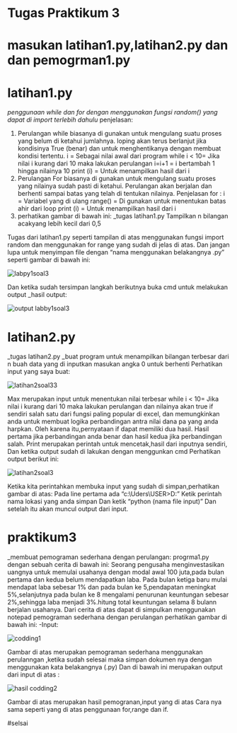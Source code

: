 # Tugas Praktikum 3
# masukan latihan1.py,latihan2.py dan dan pemogrman1.py

# latihan1.py
_penggunaan while dan for dengan menggunakan fungsi random() yang dapat di import terlebih dahulu_
penjelasan:
1. Perulangan while biasanya di gunakan untuk mengulang suatu proses yang belum di ketahui jumlahnya. loping akan terus berlanjut jika kondisinya True (benar) dan untuk menghentikanya dengan membuat kondisi tertentu.
i                    = Sebagai nilai awal dari program
while i < 10= Jika nilai i kurang dari 10 maka lakukan perulangan
i=i+1            = i bertambah 1 hingga nilainya 10
print (i)       = Untuk menampilkan hasil dari i
2. Perulangan For biasanya di gunakan untuk mengulang suatu proses yang nilainya sudah pasti di ketahui. Perulangan akan berjalan dan berhenti sampai batas yang telah di tentukan nilainya.
Penjelasan for :
i            = Variabel yang di ulang
range()  = Di gunakan untuk menentukan batas ahir dari loop
print (i) = Untuk menampilkan hasil dari i
3. perhatikan gambar di bawah ini: 
_tugas latihan1.py
Tampilkan n bilangan acakyang lebih kecil dari 0,5
 
Tugas dari latihan1.py seperti tampilan di atas menggunakan fungsi import random dan menggunakan for range yang sudah di jelas di atas.
Dan jangan lupa untuk menyimpan file dengan “nama menggunakan belakangnya .py” seperti gambar di bawah ini:
 
 ![labpy1soal3](https://user-images.githubusercontent.com/46735500/52981036-d7baad00-340f-11e9-9fa7-fa3a27c4ce1a.JPG)

Dan ketika sudah tersimpan langkah berikutnya buka cmd untuk melakukan output
_hasil output:
 
 ![output labby1soal3](https://user-images.githubusercontent.com/46735500/52981105-223c2980-3410-11e9-9f17-bdb0d509ddb8.JPG)

# latihan2.py
_tugas latihan2.py
_buat program untuk menampilkan bilangan terbesar dari n buah data yang di inputkan
masukan angka 0 untuk berhenti
Perhatikan input yang saya buat:
 
 ![latihan2soal33](https://user-images.githubusercontent.com/46735500/52981200-ba3a1300-3410-11e9-976a-c975ced8a232.JPG)
 
Max merupakan input untuk menentukan nilai terbesar
while i < 10= Jika nilai i kurang dari 10 maka lakukan perulangan dan nilainya akan true 
if sendiri salah satu dari fungsi paling popular di excel, dan memungkinkan anda untuk membuat logika perbandingan antra nilai dana pa yang anda harpkan. 
Oleh karena itu,pernyataan if dapat memiliki dua hasil. Hasil pertama jika perbandingan anda benar dan hasil kedua jika perbandingan salah.
Print merupakan perintah untuk mencetak,hasil dari inputnya sendiri,
Dan ketika output sudah di lakukan dengan menggunkan cmd 
Perhatikan output berikut ini:
 
![latihan2soal3](https://user-images.githubusercontent.com/46735500/52981204-befec700-3410-11e9-99db-a9a5fcff9525.JPG)
 
Ketika kita perintahkan membuka input yang sudah di simpan,perhatikan gambar di atas:
Pada line pertama ada “c:\Uders\USER>D:”
Ketik perintah nama lokasi yang anda simpan 
Dan ketik “python (nama file input)”
Dan setelah itu akan muncul output dari input.

# praktikum3
_membuat pemograman sederhana dengan perulangan: progrma1.py dengan sebuah cerita di bawah ini:
Seorang pengusaha menginvestasikan uangnya untuk memulai usahanya dengan modal awal 100 juta,pada bulan pertama dan kedua belum mendapatkan laba. Pada bulan ketiga baru mulai mendapat laba sebesar 1% dan pada bulan ke 5,pendapatan meningkat 5%,selanjutnya pada bulan ke 8 mengalami penurunan keuntungan sebesar 2%,sehingga laba menjadi 3%.hitung total keuntungan selama 8 bulann berjalan usahanya.
Dari cerita di atas dapat di simpulkan menggunakan notepad pemograman sederhana dengan perulangan perhatikan gambar di bawah ini:
-Input: 
 
 ![codding1](https://user-images.githubusercontent.com/46735500/52981283-3b91a580-3411-11e9-8d76-c6904fd33bc7.JPG)
 
Gambar di atas merupakan pemograman sederhana menggunakan perulanngan ,ketika sudah selesai maka simpan dokumen nya dengan menggunakan kata belakangnya (.py) 
Dan di bawah ini merupakan output dari input di atas :
 
![hasil codding2](https://user-images.githubusercontent.com/46735500/52981287-49dfc180-3411-11e9-8097-368aec0ec9df.JPG)
 
Gambar di atas merupakan hasil  pemogranan,input yang di atas 
Cara nya sama seperti yang di atas penggunaan for,range dan if.

#selsai



